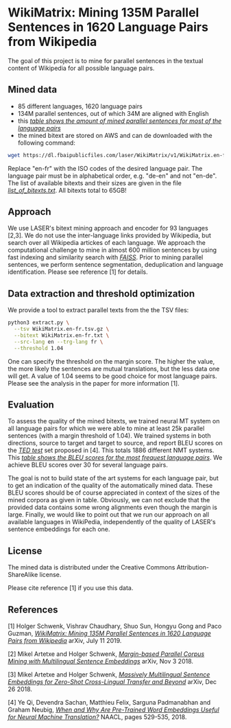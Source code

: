 # WikiMatrix: Mining 135M Parallel Sentences in 1620 Language Pairs from Wikipedia

The goal of this project is to mine for parallel sentences in the textual content of Wikipedia for all possible language pairs.


## Mined data
* 85 different languages, 1620 language pairs
* 134M parallel sentences, out of which 34M are aligned with English
* this [*table shows the amount of mined parallel sentences for most of the language pairs*](WikiMatrix-sizes.pdf)
* the mined bitext are stored on AWS and can de downloaded with the following command:
```bash
wget https://dl.fbaipublicfiles.com/laser/WikiMatrix/v1/WikiMatrix.en-fr.tsv.gz
```
Replace "en-fr" with the ISO codes of the desired language pair.
The language pair must be in alphabetical order, e.g. "de-en" and not "en-de".
The list of available bitexts and their sizes are given in the file [*list_of_bitexts.txt*](list_of_bitexts.txt).
All bitexts total to 65GB!


## Approach

We use LASER's bitext mining approach and encoder for 93 languages [2,3].
We do not use the inter-language links provided by Wikipedia,
but search over all Wikipedia artickes of each language.  We approach the
computational challenge to mine in almost 600 million sentences by using fast
indexing and similarity search with [*FAISS*](https://github.com/facebookresearch/faiss).
Prior to mining parallel sentences, we perform
sentence segmentation, deduplication and language identification.
Please see reference [1] for details.


## Data extraction and threshold optimization
We provide a tool to extract parallel texts from the the TSV files:
```bash
python3 extract.py \
  --tsv WikiMatrix.en-fr.tsv.gz \
  --bitext WikiMatrix.en-fr.txt \
  --src-lang en --trg-lang fr \
  --threshold 1.04
```
One can specify the threshold on the margin score.
The higher the value, the more likely the sentences are mutual translations, but the less data one will get.
A value of 1.04 seems to be good choice for most language pairs. Please see the analysis in the paper for
more information [1].

## Evaluation
To assess the quality of the mined bitexts, we trained neural MT system on all language pairs
for which we were able to mine at least 25k parallel sentences (with a margin threshold of 1.04).
We trained systems in both directions, source to target and target to source, and report BLEU scores
on the [*TED test*](https://github.com/neulab/word-embeddings-for-nmt) set proposed in [4].
This totals 1886 different NMT systems.
This [*table shows the BLEU scores for the most frequest language pairs*](WikiMatrix-bleu.pdf).
We achieve BLEU scores over 30 for several language pairs.

The goal is not to build state of the art systems for each language pair, but
to get an indication of the quality of the automatically mined data.  These
BLEU scores should be of course appreciated in context of the sizes of the
mined corpora as given in table.  Obviously, we can not exclude that the
provided data contains some wrong alignments even though the margin is large.
Finally, we would like to point out that we run our approach on all available
languages in WikiPedia, independently of the quality of LASER's sentence
embeddings for each one.


## License

The mined data is distributed under the Creative Commons Attribution-ShareAlike license.

Please cite reference [1] if you use this data.

## References

[1] Holger Schwenk, Vishrav Chaudhary, Shuo Sun, Hongyu Gong and Paco Guzman,
    [*WikiMatrix: Mining 135M Parallel Sentences in 1620 Language Pairs from Wikipedia*](https://arxiv.org/abs/1907.05791)
    arXiv, July 11  2019.

[2] Mikel Artetxe and Holger Schwenk,
    [*Margin-based Parallel Corpus Mining with Multilingual Sentence Embeddings*](https://arxiv.org/abs/1811.01136)
    arXiv, Nov 3 2018.

[3] Mikel Artetxe and Holger Schwenk,
    [*Massively Multilingual Sentence Embeddings for Zero-Shot Cross-Lingual Transfer and Beyond*](https://arxiv.org/abs/1812.10464)
    arXiv, Dec 26 2018.

[4] Ye Qi, Devendra  Sachan, Matthieu Felix, Sarguna Padmanabhan and Graham Neubig,
    [*When and Why Are Pre-Trained Word Embeddings Useful for Neural Machine Translation?*](https://www.aclweb.org/anthology/papers/N/N18/N18-2084/)
    NAACL, pages 529-535, 2018.
